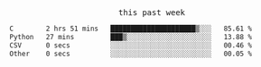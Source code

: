 <p align="center"><samp>this past week</samp></p>
<!--START_SECTION:waka-->

```txt
C        2 hrs 51 mins   █████████████████████▒░░░   85.61 %
Python   27 mins         ███▒░░░░░░░░░░░░░░░░░░░░░   13.88 %
CSV      0 secs          ░░░░░░░░░░░░░░░░░░░░░░░░░   00.46 %
Other    0 secs          ░░░░░░░░░░░░░░░░░░░░░░░░░   00.05 %
```

<!--END_SECTION:waka-->



